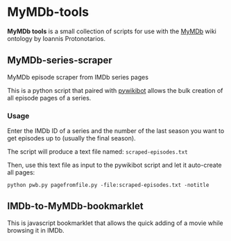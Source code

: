 # MyMDb-tools
**MyMDb tools** is a small collection of scripts for use with the [MyMDb](http://prot.gr/mymdb) wiki ontology by Ioannis Protonotarios.

## MyMDb-series-scraper
MyMDb episode scraper from IMDb series pages

This is a python script that paired with [pywikibot](https://www.mediawiki.org/wiki/Manual:Pywikibot) allows the bulk creation of all episode pages of a series.

### Usage
Enter the IMDb ID of a series and the number of the last season you want to get episodes up to (usually the final season).

The script will produce a text file named: `scraped-episodes.txt`

Then, use this text file as input to the pywikibot script and let it auto-create all pages:

`python pwb.py pagefromfile.py -file:scraped-episodes.txt -notitle`

## IMDb-to-MyMDb-bookmarklet

This is javascript bookmarklet that allows the quick adding of a movie while browsing it in IMDb.
